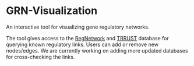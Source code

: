 # GRN-Visualization
An interactive tool for visualizing gene regulatory networks.

The tool gives access to the [RegNetwork](https://doi.org/10.1093/database/bav095) and [TRRUST](https://doi.org/10.1038/srep11432) database for querying known regulatory links.
Users can add or remove new nodes/edges. 
We are currently working on adding more updated databases for cross-checking the links.
